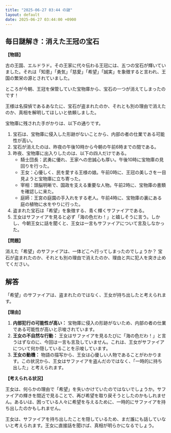 ```yaml
---
title: "2025-06-27 03:44 の謎"
layout: default
date: 2025-06-27 03:44:00 +0900
---
```

## 毎日謎解き：消えた王冠の宝石

**【物語】**

古の王国、エルドラド。その王家に代々伝わる王冠には、五つの宝石が輝いていました。それは「知恵」「勇気」「慈愛」「希望」「誠実」を象徴すると言われ、王国の繁栄の源とされていました。

ところが今朝、王冠を保管していた宝物庫から、宝石の一つが消えてしまったのです！

王様は名探偵であるあなたに、宝石が盗まれたのか、それとも別の理由で消えたのか、真相を解明してほしいと依頼しました。

宝物庫に残された手がかりは、以下の通りです。

1.  宝石は、宝物庫に侵入した形跡がないことから、内部の者の仕業である可能性が高い。
2.  宝石が消えたのは、昨夜の午後10時から今朝の午前6時までの間である。
3.  昨夜、宝物庫に出入りしたのは、以下の四人だけである。
    *   騎士団長：武勇に優れ、王家への忠誠心も厚い。午後10時に宝物庫の見回りを行った。
    *   王女：心優しく、民を愛する王様の娘。午前0時に、王冠の美しさを一目見ようと宝物庫に立ち寄った。
    *   宰相：頭脳明晰で、国政を支える重要な人物。午前2時に、宝物庫の書類を確認しに来た。
    *   庭師：王宮の庭園の手入れをする老人。午前4時に、宝物庫の裏にある庭の植物に水をやりに行った。
4.  盗まれた宝石は「希望」を象徴する、青く輝くサファイアである。
5.  王女はサファイアを見ると必ず「海の色だわ！」と嬉しそうに言う。しかし、今朝王女に話を聞くと、王女は一言もサファイアについて言及しなかった。

**【問題】**

消えた「希望」のサファイアは、一体どこへ行ってしまったのでしょうか？
宝石が盗まれたのか、それとも別の理由で消えたのか、理由と共に犯人を突き止めてください。

## 解答

「希望」のサファイアは、盗まれたのではなく、王女が持ち出したと考えられます。

**【理由】**

1.  **内部犯行の可能性が高い：** 宝物庫に侵入の形跡がないため、内部の者の仕業である可能性が高いと示唆されています。
2.  **王女の不自然な行動：** 王女はサファイアを見るたびに「海の色だわ！」と言うはずなのに、今回は一言も言及していません。これは、王女がサファイアについて何か隠していることを示唆しています。
3.  **王女の動機：** 物語の描写から、王女は心優しい人物であることがわかります。この状況から、王女はサファイアを盗んだのではなく、「一時的に持ち出した」と考えられます。

**【考えられる状況】**

王女は、何らかの理由で「希望」を失いかけていたのではないでしょうか。サファイアの輝きを間近で見ることで、再び希望を取り戻そうとしたのかもしれません。あるいは、困っている人々に希望を与えるために、一時的にサファイアを持ち出したのかもしれません。

王女は、サファイアを持ち出したことを隠しているため、まだ誰にも話していないと考えられます。王女に直接話を聞けば、真相が明らかになるでしょう。
